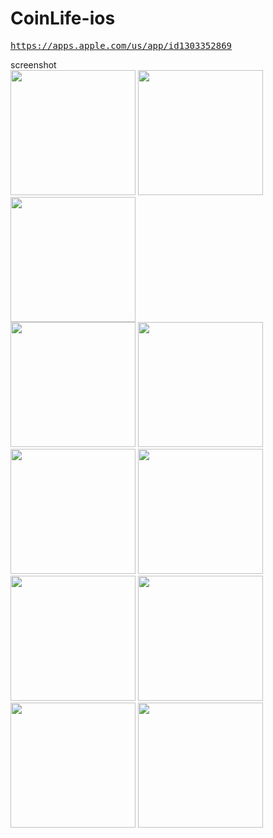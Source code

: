 # CoinLife-ios

<pre><a href="https://apps.apple.com/us/app/id1303352869">https://apps.apple.com/us/app/id1303352869</a></pre>

screenshot
<br>
<img src='https://github.com/jungh0/CoinLife-ios/blob/master/resource/0.png' width='200px'/>
<img src='https://github.com/jungh0/CoinLife-ios/blob/master/resource/1.png' width='200px'/>
<img src='https://github.com/jungh0/CoinLife-ios/blob/master/resource/2.png' width='200px'/>
<br>
<img src='https://github.com/jungh0/CoinLife-ios/blob/master/resource/se/1.jpg' width='200px'/>
<img src='https://github.com/jungh0/CoinLife-ios/blob/master/resource/se/2.jpg' width='200px'/>
<img src='https://github.com/jungh0/CoinLife-ios/blob/master/resource/se/3.jpg' width='200px'/>
<img src='https://github.com/jungh0/CoinLife-ios/blob/master/resource/se/4.jpg' width='200px'/>
<br>
<img src='https://github.com/jungh0/CoinLife-ios/blob/master/resource/x/1.jpg' width='200px'/>
<img src='https://github.com/jungh0/CoinLife-ios/blob/master/resource/x/2.jpg' width='200px'/>
<img src='https://github.com/jungh0/CoinLife-ios/blob/master/resource/x/3.jpg' width='200px'/>
<img src='https://github.com/jungh0/CoinLife-ios/blob/master/resource/x/4.jpg' width='200px'/>


